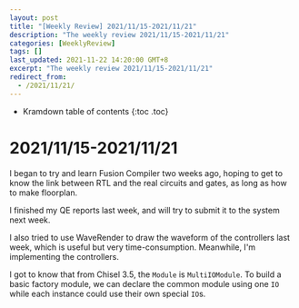 ```yaml
---
layout: post
title: "[Weekly Review] 2021/11/15-2021/11/21"
description: "The weekly review 2021/11/15-2021/11/21"
categories: [WeeklyReview]
tags: []
last_updated: 2021-11-22 14:20:00 GMT+8
excerpt: "The weekly review 2021/11/15-2021/11/21"
redirect_from:
  - /2021/11/21/
---
```


* Kramdown table of contents
{:toc .toc}
# 2021/11/15-2021/11/21

I began to try and learn Fusion Compiler two weeks ago, hoping to get to know the link between RTL and the real circuits and gates, as long as how to make floorplan.

I finished my QE reports last week, and will try to submit it to the system next week.

I also tried to use WaveRender to draw the waveform of the controllers last week, which is useful but very time-consumption. Meanwhile, I'm implementing the controllers.

I got to know that from Chisel 3.5, the `Module` is `MultiIOModule`. To build a basic factory module, we can declare the common module using one `IO` while each instance could use their own special `IO`s. 
